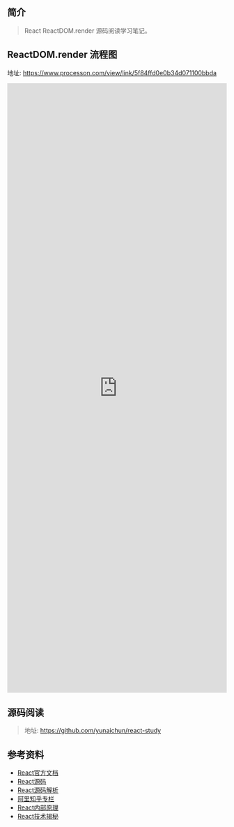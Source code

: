 
 ## 简介

> React ReactDOM.render 源码阅读学习笔记。

## ReactDOM.render 流程图

地址: https://www.processon.com/view/link/5f84ffd0e0b34d071100bbda

 <iframe  
 height=1400
 width=100% 
 src="https://www.processon.com/view/link/5f84ffd0e0b34d071100bbda"  
 frameborder=0  
 allowfullscreen>
 </iframe>

## 源码阅读

> 地址: https://github.com/yunaichun/react-study

## 参考资料

- [React官方文档](https://reactjs.org)
- [React源码](https://github.com/facebook/react/tree/8b2d3783e58d1acea53428a10d2035a8399060fe)
- [React源码解析](https://react.jokcy.me/)
- [阿里知乎专栏](https://zhuanlan.zhihu.com/purerender)
- [React内部原理](http://tcatche.site/2017/07/react-internals-part-one-basic-rendering/)
- [React技术揭秘](https://react.iamkasong.com/)
